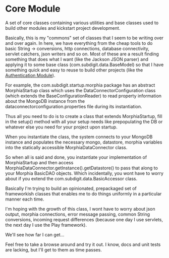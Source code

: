 Core Module
==============

A set of core classes containing various utilities and base classes used to build other modules and kickstart project development.

Basically, this is my "commons" set of classes that I seem to be writing over and over again.  In here, we have everything from the cheap tools
to do basic String -> conversions, http connections, database connectivity, servlet catchers, json writers and so on.  Most of these are a result
finding something that does what I want (like the Jackson JSON parser) and applying it to some base class (com.subdigit.data.BaseModel) so that I
have something quick and easy to reuse to build other projects (like the [Authentication Module](https://github.com/subdigit/authentication)).

For example, the com.subdigit.startup.morphia package has an abstract MorphiaStartup class which uses the DataConnectorConfiguration class (which extends
the BaseConfigurationReader) to read property information about the MongoDB instance from the dataconnectorconfiguration.properties file during its instantiation.

Thus all you need to do is to create a class that extends MorphiaStartup, fill in the setup() method with all your setup needs like prepopulating the DB or whatever
else you need for your project upon startup. 

When you instantiate the class, the system connects to your MongoDB instance and populates the necessary mongo, datastore, morphia variables into the statically accessible 
MorphiaDataConnector class.

So when all is said and done, you instantiate your implementation of MorphiaStartup and then access MorphiaDataConnector.getInstance().getDatastore()
to pass that along to your Morphia BasicDAO objects.  Which incidentally, you wont have to worry about if you extend the com.subdigit.data.BasicAccessor class.

Basically I'm trying to build an opinionated, prepackaged set of frameworkish classes that enables me to do things uniformly in a particular manner each time.

I'm hoping with the growth of this class, I wont have to worry about json output, morphia connections, error message passing, common String conversions, incoming
request differences (because one day I use servlets, the next day I use the Play framework).

We'll see how far I can get...

Feel free to take a browse around and try it out.  I know, docs and unit tests are lacking, but I'll get to them as time passes.
